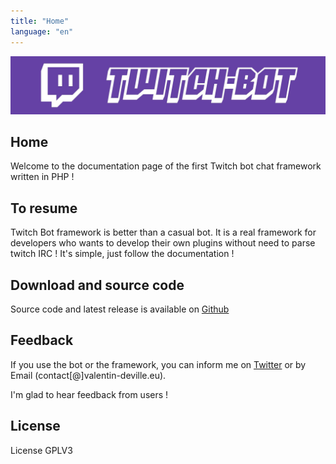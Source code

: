 ```yaml
---
title: "Home"
language: "en"
---
```


![banner](../img/banner.png)

## Home

Welcome to the documentation page of the first Twitch bot chat framework written in PHP !

## To resume

Twitch Bot framework is better than a casual bot. It is a real framework for developers who wants to develop their own plugins without need to parse twitch IRC !
It's simple, just follow the documentation ! 

## Download and source code

Source code and latest release is available on [Github](https://github.com/MyTheValentinus/twitch-bot)

## Feedback
If you use the bot or the framework, you can inform me on [Twitter](https://twitter.com/MyTheValentinus) or by Email (contact[@]valentin-deville.eu).

I'm glad to hear feedback from users !

## License
License GPLV3